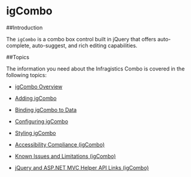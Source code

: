 ﻿<!--
|metadata|
{
    "fileName": "igcombo-igcombo",
    "controlName": "igCombo",
    "tags": ["Editing","Getting Started"]
}
|metadata|
-->

# igCombo


##Introduction


The `igCombo` is a combo box control built in jQuery that offers auto-complete, auto-suggest, and rich editing capabilities.

##Topics


The information you need about the Infragistics Combo is covered in the following topics:

-	[igCombo Overview](igCombo-Overview.html)

-	[Adding igCombo](igCombo-Getting-Started.html)

-	[Binding igCombo to Data](igCombo-Binding-to-Data.html)

-	[Configuring igCombo](igCombo-Configuring.html)

-	[Styling igCombo](igCombo-Using-Themes.html)

-	[Accessibility Compliance (igCombo)](igCombo-Accessibility-Compliance.html)

-	[Known Issues and Limitations (igCombo)](igCombo-Known-Limitations.html)

-	[jQuery and ASP.NET MVC Helper API Links (igCombo)](igCombo-jQuery-And-ASP-NET-MVC-Helper-API-Links.html)

 

 


